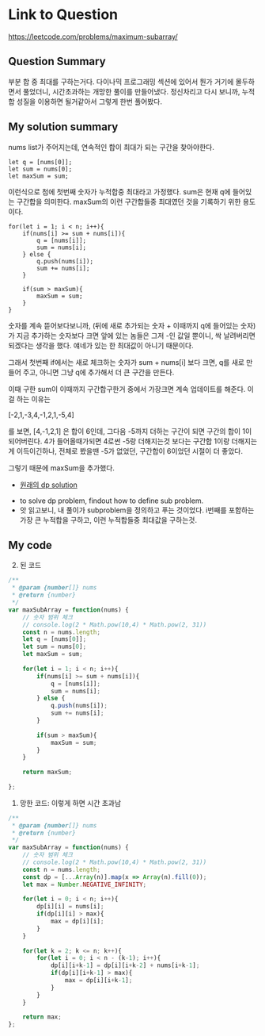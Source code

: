 # Link to Question
https://leetcode.com/problems/maximum-subarray/

## Question Summary
부분 합 중 최대를 구하는거다. 다이나믹 프로그래밍 섹션에 있어서 뭔가 거기에 몰두하면서 풀었더니, 시간초과하는 개망한 풀이를 만들어냈다. 정신차리고 다시 보니까, 누적합 성질을 이용하면 될거같아서 그렇게 한번 풀어봤다. 

## My solution summary
nums list가 주어지는데, 연속적인 합이 최대가 되는 구간을 찾아야한다. 

```
let q = [nums[0]];
let sum = nums[0];
let maxSum = sum;
```

이런식으로 첨에 첫번째 숫자가 누적합중 최대라고 가정했다. sum은 현재 q에 들어있는 구간합을 의미한다. maxSum의 이런 구간합들중 최대였던 것을 기록하기 위한 용도이다. 

```
for(let i = 1; i < n; i++){
    if(nums[i] >= sum + nums[i]){
        q = [nums[i]];
        sum = nums[i];
    } else {
        q.push(nums[i]);
        sum += nums[i];
    }
    
    if(sum > maxSum){
        maxSum = sum;
    }
}
```

숫자를 계속 뜯어보다보니까, (뒤에 새로 추가되는 숫자  + 이때까지 q에 들어있는 숫자) 가 지금 추가하는 숫자보다 크면 앞에 있는 놈들은 그저 -인 값일 뿐이니, 싹 날려버리면 되겠다는 생각을 했다. 얘네가 있는 한 최대값이 아니기 때문이다. 

그래서 첫번째 if에서는 새로 체크하는 숫자가 sum + nums[i] 보다 크면, q를 새로 만들어 주고, 아니면 그냥 q에 추가해서 더 큰 구간을 만든다. 

이때 구한 sum이 이때까지 구간합구한거 중에서 가장크면 계속 업데이트를 해준다. 이걸 하는 이유는

[-2,1,-3,4,-1,2,1,-5,4]

를 보면, [4,-1,2,1] 은 합이 6인데, 그다음 -5까지 더하는 구간이 되면 구간의 합이 1이 되어버린다. 4가 들어올때가되면 4로썬 -5랑 더해지는것 보다는 구간합 1이랑 더해지는게 이득이긴하나, 전체로 봤을땐 -5가 없었던, 구간합이 6이었던 시절이 더 좋았다. 

그렇기 때문에 maxSum을 추가했다. 


* [원래의 dp solution](https://leetcode.com/problems/maximum-subarray/discuss/20193/DP-solution-and-some-thoughts)
- to solve dp problem, findout how to define sub problem. 
- 앗 읽고보니, 내 풀이가 subproblem을 정의하고 푸는 것이었다. i번째를 포함하는 가장 큰 누적합을 구하고, 이런 누적합들중 최대값을 구하는것. 
## My code
2. 된 코드
```javascript
/**
 * @param {number[]} nums
 * @return {number}
 */
var maxSubArray = function(nums) {
    // 숫자 범위 체크
    // console.log(2 * Math.pow(10,4) * Math.pow(2, 31)) 
    const n = nums.length;   
    let q = [nums[0]];
    let sum = nums[0];
    let maxSum = sum;
    
    for(let i = 1; i < n; i++){
        if(nums[i] >= sum + nums[i]){
            q = [nums[i]];
            sum = nums[i];
        } else {
            q.push(nums[i]);
            sum += nums[i];
        }
        
        if(sum > maxSum){
            maxSum = sum;
        }
    }
    
    return maxSum;
    
};
```
1. 망한 코드: 이렇게 하면 시간 초과남
```javascript
/**
 * @param {number[]} nums
 * @return {number}
 */
var maxSubArray = function(nums) {
    // 숫자 범위 체크
    // console.log(2 * Math.pow(10,4) * Math.pow(2, 31)) 
    const n = nums.length;
    const dp = [...Array(n)].map(x => Array(n).fill(0));
    let max = Number.NEGATIVE_INFINITY;
    
    for(let i = 0; i < n; i++){
        dp[i][i] = nums[i];
        if(dp[i][i] > max){
            max = dp[i][i];
        }
    }
    
    for(let k = 2; k <= n; k++){
        for(let i = 0; i < n - (k-1); i++){
            dp[i][i+k-1] = dp[i][i+k-2] + nums[i+k-1];
            if(dp[i][i+k-1] > max){
                max = dp[i][i+k-1];
            }
        }
    }
    
    return max;
};
```